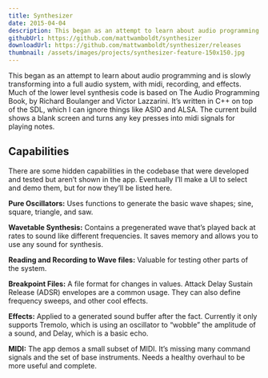 ```yaml
---
title: Synthesizer
date: 2015-04-04
description: This began as an attempt to learn about audio programming and is slowly transforming into a full audio system, with midi, recording, and effects.
githubUrl: https://github.com/mattwamboldt/synthesizer
downloadUrl: https://github.com/mattwamboldt/synthesizer/releases
thumbnail: /assets/images/projects/synthesizer-feature-150x150.jpg
---
```

This began as an attempt to learn about audio programming and is slowly transforming into a full audio system, with midi, recording, and effects. Much of the lower level synthesis code is based on The Audio Programming Book, by Richard Boulanger and Victor Lazzarini.  It’s written in C++ on top of the SDL, which I can ignore things like ASIO and ALSA. The current build shows a blank screen and turns any key presses into midi signals for playing notes.

## Capabilities

There are some hidden capabilities in the codebase that were developed and tested but aren’t shown in the app. Eventually I’ll make a UI to select and demo them, but for now they’ll be listed here.

**Pure Oscillators:** Uses functions to generate the basic wave shapes; sine, square, triangle, and saw.

**Wavetable Synthesis:** Contains a pregenerated wave that’s played back at rates to sound like different frequencies. It saves memory and allows you to use any sound for synthesis.

**Reading and Recording to Wave files:** Valuable for testing other parts of the system.

**Breakpoint Files:** A file format for changes in values. Attack Delay Sustain Release (ADSR) envelopes are a common usage. They can also define frequency sweeps, and other cool effects.

**Effects:** Applied to a generated sound buffer after the fact. Currently it only supports Tremolo, which is using an oscillator to “wobble” the amplitude of a sound, and Delay, which is a basic echo.

**MIDI:** The app demos a small subset of MIDI. It’s missing many command signals and the set of base instruments. Needs a healthy overhaul to be more useful and complete.